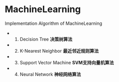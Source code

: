 # MachineLearning
Implementation Algorithm of MachineLearning
* 1. Decision Tree **决策树算法**
* 2. K-Nearest Neighbor  **最近邻近规则算法**
* 3. Support Vector Machine   **SVM支持向量机算法**
* 4. Neural Network  **神经网络算法**
~~~~
